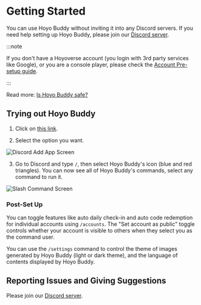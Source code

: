 # Getting Started

You can use Hoyo Buddy without inviting it into any Discord servers. If you need help setting up Hoyo Buddy, please join our [Discord server](https://link.seria.moe/hb-dc).

:::note

If you don't have a Hoyoverse account (you login with 3rd party services like Google), or you are a console player, please check the [Account Pre-setup guide](./Before-Start.md).

:::

Read more: [Is Hoyo Buddy safe?](./Account-Security.md)

## Trying out Hoyo Buddy

1. Click on [this link](https://one.hb.seria.moe/install).

2. Select the option you want.

<p></p>

![Discord Add App Screen](../src/assets/images/378049955-0c3d09cb-a72a-44bf-b02a-a33869c90ba1.png)

<p></p>

3. Go to Discord and type `/`, then select Hoyo Buddy's icon (blue and red triangles). You can now see all of Hoyo Buddy's commands, select any command to run it.

<p></p>

![Slash Command Screen](../src/assets/images/392196104-6960be6c-8b51-49fd-93ae-bad4dad6822b.png)

### Post-Set Up

You can toggle features like auto daily check-in and auto code redemption for individual accounts using `/accounts`.
The "Set account as public" toggle controls whether your account is visible to others when they select you as the command user.

You can use the `/settings` command to control the theme of images generated by Hoyo Buddy (light or dark theme), and the language of contents displayed by Hoyo Buddy.

## Reporting Issues and Giving Suggestions

Please join our [Discord server](https://link.seria.moe/hb-dc).
